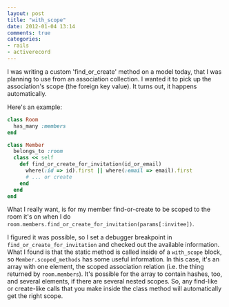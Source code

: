 ```yaml
---
layout: post
title: "with_scope"
date: 2012-01-04 13:14
comments: true
categories:
- rails
- activerecord
---
```

I was writing a custom 'find_or_create' method on a model today, that I
was planning to use from an association collection. I wanted it to pick
up the association's scope (the foreign key value). It turns out, it
happens automatically.

Here's an example:

``` ruby
class Room
  has_many :members
end
```

``` ruby
class Member
  belongs_to :room
  class << self
    def find_or_create_for_invitation(id_or_email)
      where(:id => id).first || where(:email => email).first
      # ... or create
    end
  end
end
```

What I really want, is for my member find-or-create to be scoped to the room
it's on when I do `room.members.find_or_create_for_invitation(params[:invitee])`.

I figured it was possible, so I set a debugger breakpoint in `find_or_create_for_invitation`
and checked out the available information. What I found is that the static method
is called inside of a `with_scope` block, so `Member.scoped_methods` has some
useful information. In this case, it's an array with one element, the scoped
association relation (i.e. the thing returned by `room.members`). It's possible for
the array to contain hashes, too, and several elements, if there are several
nested scopes. So, any find-like or create-like calls that you make inside the
class method will automatically get the right scope.
